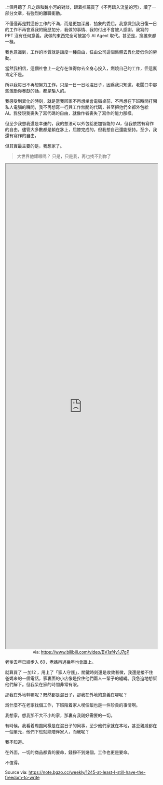 
上個月聽了 凡之昂和魏小河的對談，跟着推薦買了《不再踏入流量的河》，讀了一部分文章，有強烈的離職衝動。

不僅僅再是對這份工作的不滿，而是更加深層、抽象的委屈。我意識到我日復一日的工作不再會爲我的簡歷加分，我做的事情、我的付出不會被人感謝，我寫的 PPT 沒有任何意義，我做的東西完全可被當今 AI Agent 取代。甚至是，換誰來都一樣。

我也意識到，工作的本質就是讓度一種自由，任由公司這個集體去異化貶低你的勞動。

當然我相信，這個社會上一定存在值得你去全身心投入，燃燒自己的工作，但這裏肯定不是。

所以我每日不再想努力工作，只是一日一日地混日子，因爲我只知道，老闆口中那些激勵你奉獻的話，都是騙人的。

我感受到異化的時刻，就是當我回家不再想坐會電腦桌前，不再想在下班時間打開私人電腦的瞬間，我不再想寫一行與工作無關的代碼，甚至把他們全都外包給 AI。我發現我喪失了寫代碼的自由，就像作者喪失了寫作的能力那樣。

但至少我想我還是幸運的，我的想法可以外包給更加智能的 AI，但我依然有寫作的自由，儘管大多數都是躺在牀上，屈膝完成的，但我想自己還能堅持。至少，我還有寫作的自由。

但其實最主要的是，我想家了。

> 大世界他耀眼嗎？
> 只是，只是我，再也找不到你了

<iframe src='https://player.bilibili.com/player.html?isOutside=true&bvid=BV1sf4y1J7gP&p=1&autoplay=false' style='height:40vh;width:100%' class='iframe-radius' allow='fullscreen'></iframe>
<center>via: <a href='https://www.bilibili.com/video/BV1sf4y1J7gP' target='_blank' class='external-link'>https://www.bilibili.com/video/BV1sf4y1J7gP</a></center>

老爹去年已經步入 60，老媽再過幾年也會跟上。

就算買了 一加12 ，用上了「家人守護」，關鍵時刻還是收效甚微，我還是接不住爸媽來的一個電話，家裏面的小店像是拴住他們兩人一輩子的繮繩。我急迫地想幫他們解下。但我呆在家的時間非常有限。

那我在外地幹嘛呢？既然都是混日子，那我在外地的意義在哪呢？

爲什麼不在老家找個工作，下班陪着家人喫個飯也是一件珍貴的事情啊。

我想家，想我那不大不小的家，那裏有我剛好需要的一切。

有時候，我看着周圍同樣是在混日子的同事，至少他們家就在本地，甚至親戚都在一個單元，他們下班就能陪伴家人，而我呢？

我不知道。

在外面，一切的商品都貴的要命，錢掙不到幾個，工作也更是要命。

不值得。

Source via: https://note.bgzo.cc/weekly/1245-at-least-I-still-have-the-freedom-to-write